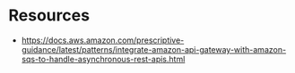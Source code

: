# Resources
- https://docs.aws.amazon.com/prescriptive-guidance/latest/patterns/integrate-amazon-api-gateway-with-amazon-sqs-to-handle-asynchronous-rest-apis.html